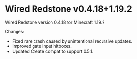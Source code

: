 # Wired Redstone v0.4.18+1.19.2

Wired Redstone version 0.4.18 for Minecraft 1.19.2

Changes:

* Fixed rare crash caused by unintentional recursive updates.
* Improved gate input hitboxes.
* Updated Create compat to support 0.5.1.
